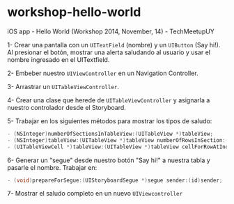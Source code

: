 workshop-hello-world
====================

iOS app - Hello World (Workshop 2014, November, 14) - TechMeetupUY

1- Crear una pantalla con un <code>UITextField</code> (nombre) y un <code>UIButton</code> (Say hi!).
Al presionar el botón, mostrar una alerta saludando al usuario y usar el nombre ingresado en el UITextfield.

2- Embeber nuestro <code>UIViewController</code> en un Navigation Controller.

3- Arrastrar un <code>UITableViewController</code>.

4- Crear una clase que herede de <code>UITableViewController</code> y asignarla a nuestro controlador desde el Storyboard.

5- Trabajar en los siguientes métodos para mostrar los tipos de saludo:
```objective-c
- (NSInteger)numberOfSectionsInTableView:(UITableView *)tableView;
- (NSInteger)tableView:(UITableView *)tableView numberOfRowsInSection:(NSInteger)section;
- (UITableViewCell *)tableView:(UITableView *)tableView cellForRowAtIndexPath:(NSIndexPath *)indexPath;
```

6- Generar un "segue" desde nuestro botón "Say hi!" a nuestra tabla y pasarle el nombre.
Trabajar en:
```objective-c
- (void)prepareForSegue:(UIStoryboardSegue *)segue sender:(id)sender;
```

7- Mostrar el saludo completo en un nuevo <code>UIViewcontroller</code>
